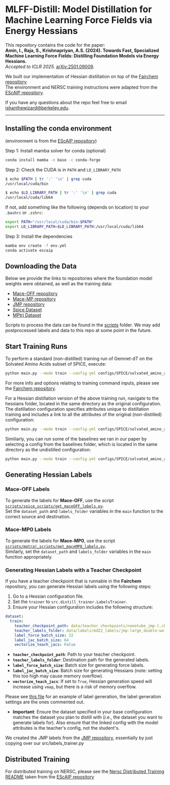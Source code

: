 # MLFF-Distill: Model Distillation for Machine Learning Force Fields via Energy Hessians

This repository contains the code for the paper:  
**Amin, I., Raja, S., Krishnapriyan, A.S. (2024). Towards Fast, Specialized Machine Learning Force Fields: Distilling Foundation Models via Energy Hessians.**  
*Accepted to ICLR 2025.* [arXiv:2501.09009](https://arxiv.org/abs/2501.09009).

We built our implementation of Hessian distillation on top of the [Fairchem repository](https://github.com/FAIR-Chem/fairchem).  
The environment and NERSC training instructions were adapted from the [EScAIP repository](https://github.com/ASK-Berkeley/EScAIP/tree/main).

If you have any questions about the repo feel free to email ishanthewizard@berkeley.edu.

---


## Installing the conda environment 
(environment is from the [EScAIP repository](https://github.com/ASK-Berkeley/EScAIP/tree/main))

Step 1: Install mamba solver for conda (optional)

```bash
conda install mamba -n base -c conda-forge
```

Step 2: Check the CUDA is in `PATH` and `LD_LIBRARY_PATH`

```bash
$ echo $PATH | tr ':' '\n' | grep cuda
/usr/local/cuda/bin

$ echo $LD_LIBRARY_PATH | tr ':' '\n' | grep cuda
/usr/local/cuda/lib64
```

If not, add something like the following (depends on location) to your `.bashrc` or `.zshrc`:

```bash
export PATH="/usr/local/cuda/bin:$PATH"
export LD_LIBRARY_PATH=$LD_LIBRARY_PATH:/usr/local/cuda/lib64
```

Step 3: Install the dependencies

```bash
mamba env create -f env.yml
conda activate escaip
```
## Downloading the Data
Below we provide the links to repositories where the foundation model weights were obtained, as well as the training data:

- [Mace-OFF repository](https://github.com/ACEsuit/mace-off)
- [Mace-MP repository](https://github.com/ACEsuit/mace-mp)
- [JMP repository](https://github.com/facebookresearch/JMP)
- [Spice Dataset](https://www.repository.cam.ac.uk/items/d50227cd-194f-4ba4-aeb7-2643a69f025f)
- [MPtrj Dataset](https://figshare.com/articles/dataset/Materials_Project_Trjectory_MPtrj_Dataset/23713842)

Scripts to process the data can be found in the [scripts](scripts/) folder. We may add postprocessed labels and data to this repo at some point in the future.


## Start Training Runs

To perform a standard (non-distilled) training run of Gemnet-dT on the Solvated Amino Acids subset of SPICE, execute:

```bash
python main.py --mode train --config-yml configs/SPICE/solvated_amino_acids/gemnet-dT-small.yml
```
For more info and options relating to training command inputs, please see the [Fairchem repository](https://github.com/FAIR-Chem/fairchem).

For a Hessian distillation version of the above training run, navigate to the hessians folder, located in the same directory as the original configuration. The distillation configuration specifies attributes unique to distillation training and includes a link to all the attributes of the original (non-distilled) configuration:

```bash
python main.py --mode train --config-yml configs/SPICE/solvated_amino_acids/hessian/gemnet-dT-small.yml
```

Similiarly, you can run some of the baselines we ran in our paper by selecting a config from the baselines folder, which is located in the same directory as the undistilled configuration:

```bash
python main.py --mode train --config-yml configs/SPICE/solvated_amino_acids/baselines/gemnet-dT-small-n2n.yml
```

## Generating Hessian Labels

### Mace-OFF Labels
To generate the labels for **Mace-OFF**, use the script [`scripts/spice_scripts/get_maceOFF_labels.py`](scripts/spice_scripts/get_maceOFF_labels.py).  
Set the `dataset_path` and `labels_folder` variables in the `main` function to the correct source and destination.

### Mace-MP0 Labels
To generate the labels for **Mace-MP0**, use the script [`scripts/mptraj_scripts/get_maceMP0_labels.py`](scripts/mptraj_scripts/get_maceMP0_labels.py).  
Similarly, set the `dataset_path` and `labels_folder` variables in the `main` function appropriately.


### Generating Hessian Labels with a Teacher Checkpoint
If you have a teacher checkpoint that is runnable in the **Fairchem** repository, you can generate Hessian labels using the following steps:

1. Go to a Hessian configuration file.
2. Set the `trainer` to `src.distill_trainer.LabelsTrainer`.
3. Ensure your Hessian configuration includes the following structure:

```yaml
dataset:
  train:
    teacher_checkpoint_path: data/teacher_checkpoints/nanotube_jmp-l.ckpt 
    teacher_labels_folder: data/labels/md22_labels/jmp-large_double-walled_nanotube/
    label_force_batch_size: 32
    label_jac_batch_size: 64
    vectorize_teach_jacs: False
```
- **`teacher_checkpoint_path`**: Path to your teacher checkpoint.  
- **`teacher_labels_folder`**: Destination path for the generated labels.  
- **`label_force_batch_size`**: Batch size for generating force labels.  
- **`label_jac_batch_size`**: Batch size for generating Hessians (note: setting this too high may cause memory overflow).  
- **`vectorize_teach_jacs`**: If set to `True`, Hessian generation speed will increase using `vmap`, but there is a risk of memory overflow.  

Please see [this file](configs/SPICE/solvated_amino_acids/hessian/gemnet-dT-small.yml) for an example of label generation, the label generation settings are the ones commented out.

- **Important**: Ensure the dataset specified in your base configuration matches the dataset you plan to distill with (i.e., the dataset you want to generate labels for). Also ensure that the linked config with the model attributes is the teacher's config, not the student's.

We created the JMP labels from the [JMP repository](https://github.com/facebookresearch/JMP), essentially by just copying over our src/labels_trainer.py 

## Distributed Training
For distributed training on NERSC, please see the [Nersc Distributed Training README](NERSC_dist_train.md) taken from the  [EScAIP repository](https://github.com/ASK-Berkeley/EScAIP/tree/main)

